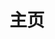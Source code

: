 ---
home: true
icon: home
title: 主页
heroImage: /logo.svg
bgImageStyle:
  background-attachment: fixed
heroText: Trrrrw/UserScript
heroFullScreen: true
tagline: Trrrrw/UserScript
actions:
  - text: 使用指南 💡
    link: ./guide/
    type: primary

  - text: 脚本介绍
    link: ./list/

copyright: false
footer: 使用 <a href="https://theme-hope.vuejs.press/zh/" target="_blank">VuePress Theme Hope</a> 主题 | MIT 协议, 版权所有 © 2023-present <a href="https://www.trrw.tech/" target="_blank">Trrrrw</a>
---